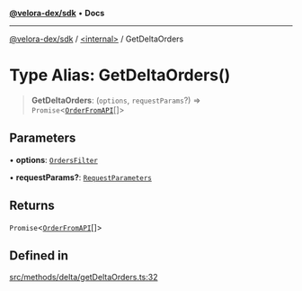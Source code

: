 [**@velora-dex/sdk**](../../README.md) • **Docs**

***

[@velora-dex/sdk](../../globals.md) / [\<internal\>](../README.md) / GetDeltaOrders

# Type Alias: GetDeltaOrders()

> **GetDeltaOrders**: (`options`, `requestParams`?) => `Promise`\<[`OrderFromAPI`](OrderFromAPI.md)[]\>

## Parameters

• **options**: [`OrdersFilter`](OrdersFilter.md)

• **requestParams?**: [`RequestParameters`](RequestParameters.md)

## Returns

`Promise`\<[`OrderFromAPI`](OrderFromAPI.md)[]\>

## Defined in

[src/methods/delta/getDeltaOrders.ts:32](https://github.com/paraswap/paraswap-sdk/blob/master/src/methods/delta/getDeltaOrders.ts#L32)
